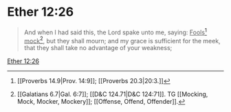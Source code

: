 # Ether 12:26

> And when I had said this, the Lord spake unto me, saying: <u>Fools</u>[^a] <u>mock</u>[^b], but they shall mourn; and my grace is sufficient for the meek, that they shall take no advantage of your weakness;

[Ether 12:26](https://www.churchofjesuschrist.org/study/scriptures/bofm/ether/12?lang=eng&id=p26#p26)


[^a]: [[Proverbs 14.9|Prov. 14:9]]; [[Proverbs 20.3|20:3.]]
[^b]: [[Galatians 6.7|Gal. 6:7]]; [[D&C 124.71|D&C 124:71]]. TG [[Mocking, Mock, Mocker, Mockery]]; [[Offense, Offend, Offender]].
